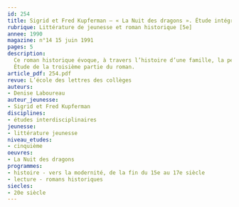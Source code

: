 ```yaml
---
id: 254
title: Sigrid et Fred Kupferman – « La Nuit des dragons ». Étude intégrale (3/3) 
rubrique: Littérature de jeunesse et roman historique [5e]
annee: 1990
magazine: n°14 15 juin 1991
pages: 5
description: 
  Ce roman historique évoque, à travers l’histoire d’une famille, la persécution des protestants des Cévennes à l’époque de la révocation de l’édit de Nantes…
  Étude de la troisième partie du roman.
article_pdf: 254.pdf
revue: L’école des lettres des collèges
auteurs:
- Denise Laboureau
auteur_jeunesse:
- Sigrid et Fred Kupferman
disciplines:
- études interdisciplinaires
jeunesse:
- littérature jeunesse
niveau_etudes:
- cinquième
oeuvres:
- La Nuit des dragons
programmes:
- histoire - vers la modernité, de la fin du 15e au 17e siècle
- lecture - romans historiques
siecles:
- 20e siècle
---
```

